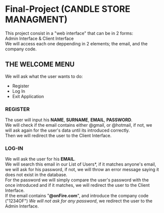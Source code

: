 # Final-Project  (CANDLE STORE MANAGMENT)
This project consist in a "web interface" that can be in 2 forms:  
Admin Interface & Client Interface    
We will access each one deppending in 2 elements; the email, and the company code.
##


## THE WELCOME MENU
We will ask what the user wants to do:
- Register
- Log In
- Exit Application

### REGISTER
The user will input his **NAME**, **SURNAME**, **EMAIL**, **PASSWORD**.  
We will check if the email contains either @gmail, or @hotmail, if not, we will ask again for the user's data until its introduced correctly.  
Then we will redirect the user to the Client Interface.

### LOG-IN
We will ask the user for his **EMAIL**.  
We will search this email in our List of Users\*, if it matches anyone's email, we will ask for his password, if not, we will throw an error message saying it does not exist in the database.  
For the password we will simply compare the user's password with the once introduced and if it matches, we will redirect the user to the Client Interface.  
If the email contains "**@onFire.com**", and introduce the company code ("1234OF") *We will not ask for any password*, we redirect the user to the Admin Interface.  
